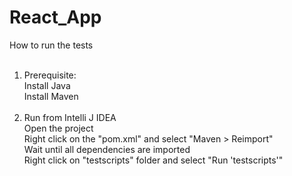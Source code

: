 # React_App
How to run the tests<br><br>
1. Prerequisite:<br>
Install Java<br>
Install Maven<br><br>
2. Run from Intelli J IDEA<br>
Open the project<br>
Right click on the "pom.xml" and select "Maven > Reimport"<br>
Wait until all dependencies are imported<br>
Right click on "testscripts" folder and select "Run 'testscripts'"
